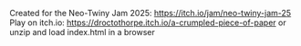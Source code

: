 Created for the Neo-Twiny Jam 2025: https://itch.io/jam/neo-twiny-jam-25
Play on itch.io: https://droctothorpe.itch.io/a-crumpled-piece-of-paper
or unzip and load index.html in a browser
